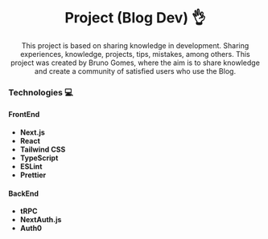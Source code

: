 <h1 align="center">Project (Blog Dev) 👌</h1>

<p align="center">This project is based on sharing knowledge in development. Sharing experiences, knowledge, projects, tips, mistakes, among others.
This project was created by Bruno Gomes, where the aim is to share knowledge and create a community of satisfied users who use the Blog.</p>

<h3>Technologies 💻</h3>

#### FrontEnd 
- **Next.js**
- **React**
- **Tailwind CSS**
- **TypeScript**
- **ESLint**
- **Prettier**

#### BackEnd

- **tRPC**
- **NextAuth.js**
- **Auth0**

